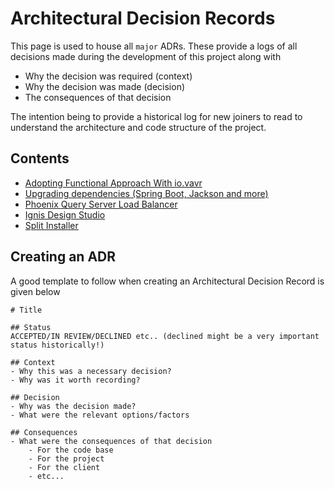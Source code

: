 # Architectural Decision Records
This page is used to house all `major` ADRs. These provide a logs of all decisions made during the development of this 
project along with 
- Why the decision was required (context)
- Why the decision was made (decision)
- The consequences of that decision

The intention being to provide a historical log for new joiners to read to understand the architecture and code structure
of the project.


## Contents
- [Adopting Functional Approach With io.vavr](2018-05-22-adopt-functional-approach-with-vavr.md)
- [Upgrading dependencies (Spring Boot, Jackson and more)](2018-06-19-upgrade-spring-jackson-mockito.md)
- [Phoenix Query Server Load Balancer](2018-06-27-phoenix-query-server-load-balancer.md)
- [Ignis Design Studio](2018-07-11-ignis-design-studio.md)
- [Split Installer](2018-12-10-split-installer.md)


## Creating an ADR
A good template to follow when creating an Architectural Decision Record is given below
```
# Title

## Status
ACCEPTED/IN REVIEW/DECLINED etc.. (declined might be a very important status historically!)

## Context
- Why this was a necessary decision?
- Why was it worth recording?

## Decision
- Why was the decision made?
- What were the relevant options/factors

## Consequences
- What were the consequences of that decision
    - For the code base
    - For the project
    - For the client
    - etc...
```